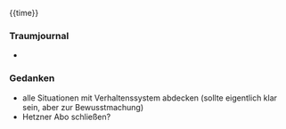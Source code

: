 {{time}}

### Traumjournal
- 
### Gedanken
- alle Situationen mit Verhaltenssystem abdecken (sollte eigentlich klar sein, aber zur Bewusstmachung)
- Hetzner Abo schließen?